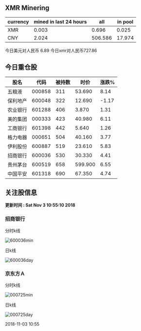 ## XMR Minering

|currency|mined in last 24 hours|all|in pool|
|---|---|---|---|
|XMR|0.003|0.696|0.025|
|CNY|2.024|506.586|17.974|

今日美元对人民币 6.89	今日xmr对人民币727.86


## 今日重仓股 

|股名|代码|被持数|时价|涨跌%|
|---|---|---|---|---|
|五粮液|000858|311|53.690|8.14|
|保利地产|600048|322|12.690|-1.17|
|农业银行|601288|406|3.870|1.31|
|美的集团|000333|423|40.980|6.11|
|工商银行|601398|442|5.640|1.26|
|格力电器|000651|504|40.160|3.77|
|伊利股份|600887|519|23.610|5.83|
|招商银行|600036|530|30.330|4.41|
|贵州茅台|600519|658|599.900|6.55|
|中国平安|601318|690|67.350|4.74|

## 关注股信息
**更新时间 : Sat Nov  3 10:55:10 2018**
### 招商银行 
分时k线

![600036min](http://image.sinajs.cn/newchart/min/n/sh600036.gif)

日k线

![600036day](http://image.sinajs.cn/newchart/daily/n/sh600036.gif)

### 京东方Ａ 
分时k线

![000725min](http://image.sinajs.cn/newchart/min/n/sz000725.gif)

日k线

![000725day](http://image.sinajs.cn/newchart/daily/n/sz000725.gif)

2018-11-03 10:55